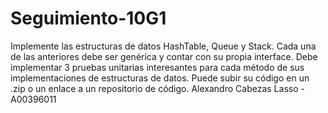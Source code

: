 # Seguimiento-10G1
Implemente las estructuras de datos HashTable, Queue y Stack. Cada una de las anteriores debe ser genérica y contar con su propia interface.  Debe implementar 3 pruebas unitarias interesantes para cada método de sus implementaciones de estructuras de datos.  Puede subir su código en un .zip o un enlace a un repositorio de código.
Alexandro Cabezas Lasso - A00396011
